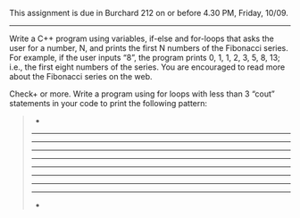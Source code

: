 This assignment is due in Burchard 212 on or before 4.30 PM, Friday, 10/09. 

-------------------------------------------------------------------------

Write a C++ program using variables, if-else and for-loops that asks the user for a number, N, and prints the first N numbers of the Fibonacci series. For example, if the user inputs “8”, the program prints 0, 1, 1, 2, 3, 5, 8, 13; i.e., the first eight numbers of the series. You are encouraged to read more about the Fibonacci series on the web.

Check+ or more.  Write a program using for loops with less than 3 “cout” statements in your code to print the following pattern:

> *
> 
> ***
> 
> *****
> 
> *******
> 
> *********
> 
> *********
> 
> *******
> 
> *****
> 
> ***
>
> *

